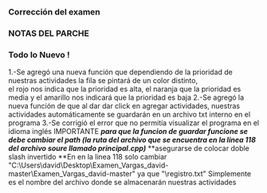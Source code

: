 ### Corrección del examen
### NOTAS DEL PARCHE
### Todo lo Nuevo !
1.-Se agregó una nueva función que dependiendo de la prioridad de nuestras actividades la fila se pintará de un color distinto,  
el rojo nos indica que la prioridad es alta, el naranja que la prioridad es media y el amarillo nos indicará que la prioridad es baja
2.-Se agregó la nueva función de que al dar dar click en agregar actividades, nuestras actividades automáticamente se guardarán en un archivo txt interno en el programa
3.-Se corrigió el error que no permitía visualizar el programa en el idioma inglés
IMPORTANTE
***para que la funcion de guardar funcione se debe cambiar el path (la ruta del archivo que se encuentra en la linea 118 del archivo soure llamado principal.cpp)***
**asegurarse de colocar doble slash invertido 
**En en la linea 118 solo cambiar "C:\\Users\\david\\Desktop\\Examen_Vargas_david-master\\Examen_Vargas_david-master" 
ya que "\\registro.txt" Simplemente es el nombre del archivo donde se almacenarán nuestras actividades 
